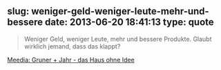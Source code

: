 slug: weniger-geld-weniger-leute-mehr-und-bessere
date: 2013-06-20 18:41:13
type: quote
---

> Weniger Geld, weniger Leute, mehr und bessere Produkte. Glaubt wirklich jemand, dass das klappt?

[Meedia: Gruner + Jahr - das Haus ohne Idee](http://meedia.de/print/gruner-jahr-das-haus-ohne-ideen/2013/06/20.html)
